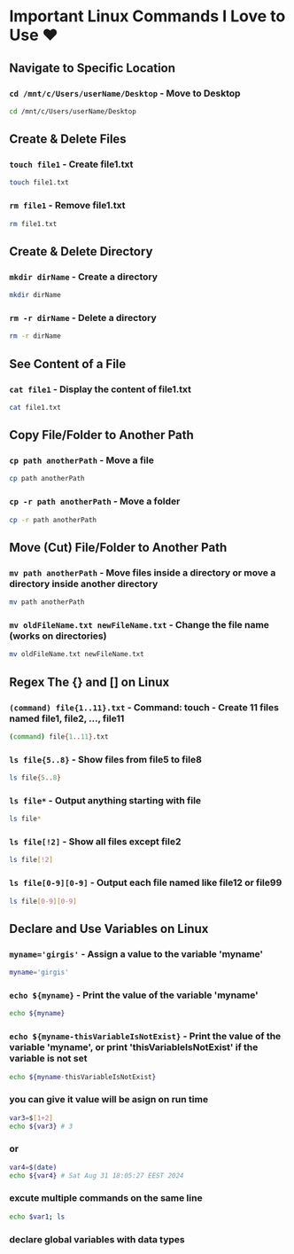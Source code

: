 # Important Linux Commands I Love to Use ❤️
## Navigate to Specific Location

### `cd /mnt/c/Users/userName/Desktop` - Move to Desktop
```bash
cd /mnt/c/Users/userName/Desktop
```

## Create & Delete Files

### `touch file1` - Create file1.txt
```bash
touch file1.txt
```

### `rm file1` - Remove file1.txt
```bash
rm file1.txt
```

## Create & Delete Directory

### `mkdir dirName` - Create a directory
```bash
mkdir dirName
```

### `rm -r dirName` - Delete a directory
```bash
rm -r dirName
```

## See Content of a File

### `cat file1` - Display the content of file1.txt
```bash
cat file1.txt
```

## Copy File/Folder to Another Path

### `cp path anotherPath` - Move a file
```bash
cp path anotherPath
```

### `cp -r path anotherPath` - Move a folder
```bash
cp -r path anotherPath
```

## Move (Cut) File/Folder to Another Path

### `mv path anotherPath` - Move files inside a directory or move a directory inside another directory
```bash
mv path anotherPath
```

### `mv oldFileName.txt newFileName.txt` - Change the file name (works on directories)
```bash
mv oldFileName.txt newFileName.txt
```

## Regex The {} and [] on Linux

### `(command) file{1..11}.txt` - Command: touch - Create 11 files named file1, file2, ..., file11
```bash
(command) file{1..11}.txt
```

### `ls file{5..8}` - Show files from file5 to file8
```bash
ls file{5..8}
```

### `ls file*` - Output anything starting with file
```bash
ls file*
```

### `ls file[!2]` - Show all files except file2
```bash
ls file[!2]
```

### `ls file[0-9][0-9]` - Output each file named like file12 or file99
```bash
ls file[0-9][0-9]
```

## Declare and Use Variables on Linux

### `myname='girgis'` - Assign a value to the variable 'myname'
```bash
myname='girgis'
```

### `echo ${myname}` - Print the value of the variable 'myname'
```bash
echo ${myname}
```

### `echo ${myname-thisVariableIsNotExist}` - Print the value of the variable 'myname', or print 'thisVariableIsNotExist' if the variable is not set
```bash
echo ${myname-thisVariableIsNotExist}
```
### you can give it value will be asign on run time
```bash
var3=$[1+2]
echo ${var3} # 3
```
### or  
```bash
var4=$(date)
echo ${var4} # Sat Aug 31 18:05:27 EEST 2024
```
### excute multiple commands on the same line
```bash
echo $var1; ls
```
### declare global variables with data types
```



